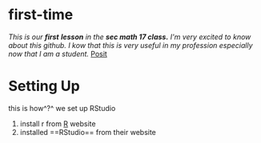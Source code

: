 # first-time
*This is our **first** **lesson** in the **sec math 17 class.** I'm very excited to know about this github. I kow that this is very useful in my profession especially now that I am a student.*
[Posit](https://posit.co)

# Setting Up

this is how^?^ we set up RStudio

1. install r from [R](www.r-project.org) website
2. installed ==RStudio== from their website
